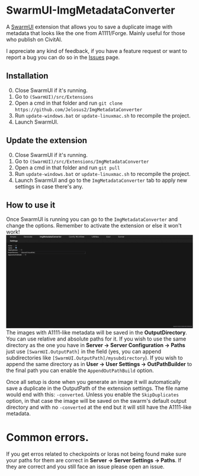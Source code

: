 # SwarmUI-ImgMetadataConverter

A [SwarmUI](https://github.com/mcmonkeyprojects/SwarmUI) extension that allows you to save a duplicate image with metadata that looks like the one from A1111/Forge. Mainly useful for those who publish on CivitAI.

I appreciate any kind of feedback, if you have a feature request or want to report a bug you can do so in the [Issues](https://github.com/Jelosus2/ImgMetadataConverter/issues) page.

## Installation
0. Close SwarmUI if it's running.
1. Go to `(SwarmUI)/src/Extensions`
2. Open a cmd in that folder and run `git clone https://github.com/Jelosus2/ImgMetadataConverter`
3. Run `update-windows.bat` or `update-linuxmac.sh` to recompile the project.
4. Launch SwarmUI.

## Update the extension
0. Close SwarmUI if it's running.
1. Go to `(SwarmUI)/src/Extensions/ImgMetadataConverter`
2. Open a cmd in that folder and run `git pull`
3. Run `update-windows.bat` or `update-linuxmac.sh` to recompile the project.
4. Launch SwarmUI and go to the `ImgMetadataConverter` tab to apply new settings in case there's any.

## How to use it
Once SwarmUI is running you can go to the `ImgMetadataConverter` and change the options. Remember to activate the extension or else it won't work!
![demo image](./images/Screenshot_5.png)
The images with A1111-like metadata will be saved in the **OutputDirectory**. You can use relative and absolute paths for it. If you wish to use the same directory as the one you have in **Server -> Server Configuration -> Paths** just use `[SwarmUI.OutputPath]` in the field (yes, you can append subdirectories like `[SwarmUI.OutputPath]/mysubdirectory`). If you wish to append the same directory as in **User -> User Settings -> OutPathBuilder** to the final path you can enable the `AppendOutPathBuild` option.

Once all setup is done when you generate an image it will automatically save a duplicate in the OutputPath of the extension settings. The file name would end with this: `-converted`. Unless you enable the `SkipDuplicates` option, in that case the image will be saved on the swarm's default output directory and with no `-converted` at the end but it will still have the A1111-like metadata.

# Common errors.
If you get erros related to checkpoints or loras not being found make sure your paths for them are correct in **Server -> Server Settings -> Paths**. If they are correct and you still face an issue please open an issue.